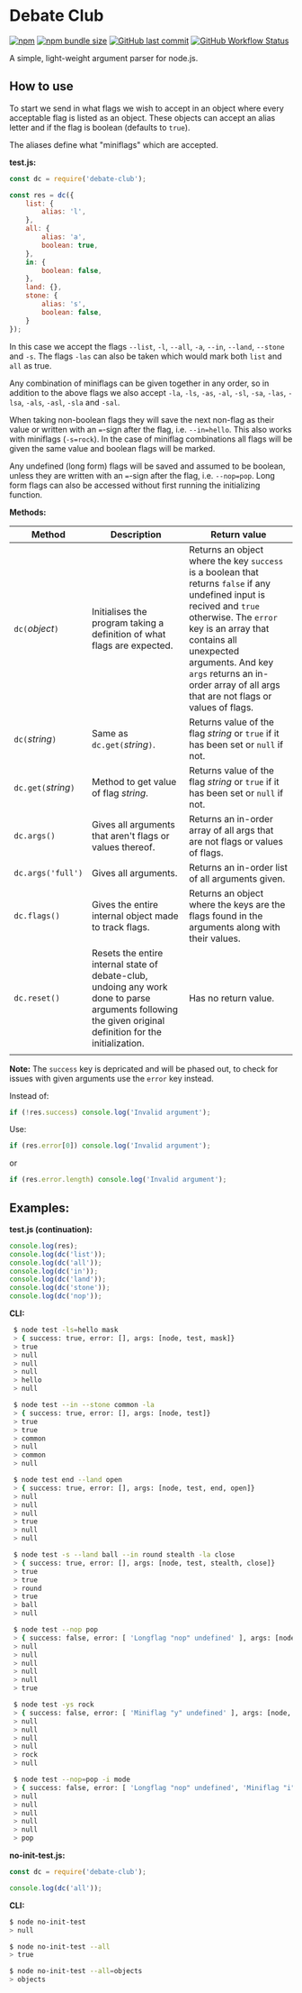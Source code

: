 # Debate Club

[![npm](https://img.shields.io/npm/v/debate-club)](https://www.npmjs.com/package/debate-club)
[![npm bundle size](https://img.shields.io/bundlephobia/min/debate-club)](https://www.npmjs.com/package/debate-club)
[![GitHub last commit](https://img.shields.io/github/last-commit/StelFoog/debate-club-js)](https://github.com/StelFoog/debate-club-js)
[![GitHub Workflow Status](https://img.shields.io/github/workflow/status/StelFoog/debate-club-js/Node.js%20CI?label=tests)](https://github.com/StelFoog/debate-club-js/actions)

A simple, light-weight argument parser for node.js.

## How to use

To start we send in what flags we wish to accept in an object where every acceptable flag is listed as an object. These objects can accept an alias letter and if the flag is boolean (defaults to `true`).

The aliases define what "miniflags" which are accepted.

**test.js:**
```js
const dc = require('debate-club');

const res = dc({
	list: {
		alias: 'l',
	},
	all: {
		alias: 'a',
		boolean: true,
	},
	in: {
		boolean: false,
	},
	land: {},
	stone: {
		alias: 's',
		boolean: false,
	}
});
```
In this case we accept the flags `--list`, `-l`, `--all`, `-a`, `--in`, `--land`, `--stone` and `-s`. The flags `-las` can also be taken which would mark both `list` and `all` as true.

Any combination of miniflags can be given together in any order, so in addition to the above flags we also accept `-la`, `-ls`, `-as`, `-al`, `-sl`, `-sa`, `-las`, `-lsa`, `-als`, `-asl`, `-sla` and `-sal`.

When taking non-boolean flags they will save the next non-flag as their value or written with an `=`-sign after the flag, i.e. `--in=hello`. This also works with miniflags (`-s=rock`). In the case of miniflag combinations all flags will be given the same value and boolean flags will be marked.

Any undefined (long form) flags will be saved and assumed to be boolean, unless they are written with an `=`-sign after the flag, i.e. `--nop=pop`. Long form flags can also be accessed without first running the initializing function.

**Methods:**

| Method               | Description                                                                                                                                               | Return value                                                                                                                                                                                                                                                                                        |
| -------------------- | --------------------------------------------------------------------------------------------------------------------------------------------------------- | --------------------------------------------------------------------------------------------------------------------------------------------------------------------------------------------------------------------------------------------------------------------------------------------------- |
| `dc(`*object*`)`     | Initialises the program taking a definition of what flags are expected.                                                                                   | Returns an object where the key `success` is a boolean that returns `false` if any undefined input is recived and `true` otherwise. The `error` key is an array that contains all unexpected arguments. And key `args` returns an in-order array of all args that are not flags or values of flags. |
| `dc(`*string*`)`     | Same as `dc.get(`*string*`)`.                                                                                                                             | Returns value of the flag *string* or `true` if it has been set or `null` if not.                                                                                                                                                                                                                   |
| `dc.get(`*string*`)` | Method to get value of flag *string*.                                                                                                                     | Returns value of the flag *string* or `true` if it has been set or `null` if not.                                                                                                                                                                                                                   |
| `dc.args()`          | Gives all arguments that aren't flags or values thereof.                                                                                                  | Returns an in-order array of all args that are not flags or values of flags.                                                                                                                                                                                                                        |
| `dc.args('full')`    | Gives all arguments.                                                                                                                                      | Returns an in-order list of all arguments given.                                                                                                                                                                                                                                                    |
| `dc.flags()`         | Gives the entire internal object made to track flags.                                                                                                     | Returns an object where the keys are the flags found in the arguments along with their values.                                                                                                                                                                                                      |
| `dc.reset()`         | Resets the entire internal state of debate-club, undoing any work done to parse arguments following the given original definition for the initialization. | Has no return value.                                                                                                                                                                                                                                                                                |
|                      |

**Note:** The `success` key is depricated and will be phased out, to check for issues with given arguments use the `error` key instead.

Instead of: 
```js
if (!res.success) console.log('Invalid argument');
```

Use:
```js
if (res.error[0]) console.log('Invalid argument');
```
or
```js
if (res.error.length) console.log('Invalid argument');
```

## Examples:

**test.js (continuation):**
```js
console.log(res);
console.log(dc('list'));
console.log(dc('all'));
console.log(dc('in'));
console.log(dc('land'));
console.log(dc('stone'));
console.log(dc('nop'));
```

**CLI:**
```bash
 $ node test -ls=hello mask
 > { success: true, error: [], args: [node, test, mask]}
 > true
 > null
 > null
 > null
 > hello
 > null
```

```bash
 $ node test --in --stone common -la
 > { success: true, error: [], args: [node, test]}
 > true
 > true
 > common
 > null
 > common
 > null
```

```bash
 $ node test end --land open
 > { success: true, error: [], args: [node, test, end, open]}
 > null
 > null
 > null
 > true
 > null
 > null
```

```bash
 $ node test -s --land ball --in round stealth -la close
 > { success: true, error: [], args: [node, test, stealth, close]}
 > true
 > true
 > round
 > true
 > ball
 > null
```

```bash
 $ node test --nop pop
 > { success: false, error: [ 'Longflag "nop" undefined' ], args: [node, test, pop]}
 > null
 > null
 > null
 > null
 > null
 > true
```

```bash
 $ node test -ys rock
 > { success: false, error: [ 'Miniflag "y" undefined' ], args: [node, test]}
 > null
 > null
 > null
 > null
 > rock
 > null
```

```bash
 $ node test --nop=pop -i mode
 > { success: false, error: [ 'Longflag "nop" undefined', 'Miniflag "i" undefined' ], args: [node, test, mode]}
 > null
 > null
 > null
 > null
 > null
 > pop
```

**no-init-test.js:**
```js
const dc = require('debate-club');

console.log(dc('all'));
```

**CLI:**
```bash
$ node no-init-test
> null
```

```bash
$ node no-init-test --all
> true
```

```bash
$ node no-init-test --all=objects
> objects
```

